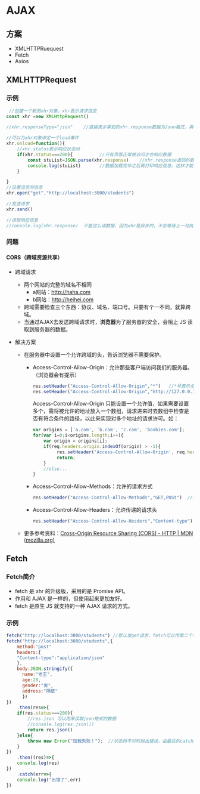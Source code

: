 # AJAX

## 方案

- XMLHTTPRuequest
- Fetch
- Axios

## XMLHTTPRequest

### 示例

```javascript
 //创建一个新的xhr对象，xhr表示请求信息
const xhr =new XMLHttpRequest()

//xhr.responseType="json"    //直接表示拿到的xhr.response数据为Json格式，再调用console.log时会直接将其格式转换为JS对象

//可以为xhr对象绑定一个load事件
xhr.onload=function(){
    //xhr.status表示响应状态码
    if(xhr.status===200){          //只有页面正常被访问才会响应数据
        const stuList=JSON.parse(xhr.response)    //xhr.response返回的数据为字符串，无法直接读取数据，需将其转换为JS对象    
        console.log(stuList)       //数据加载完毕之后再打印响应信息，这样才能拿到数据
    }  

}
//设置请求的信息
xhr.open("get","http://localhost:3000/students")

//发送请求
xhr.send() 

//读取响应信息
//console.log(xhr.response)  不能这么读数据，因为xhr是异步的，不会等待上一句执行结束就会执行该句，而发完请求到响应需要一定的时间，响应速度没那么快，因此读不到数据。需确保响应信息回来之后才可以进行读操作 
```

### 问题

#### CORS（跨域资源共享）

- 跨域请求
  - 两个网站的完整的域名不相同
    - a网站：http://haha.com
    - b网站：http://heihei.com
  - 跨域需要检查三个东西：协议、域名、端口号。只要有个一不同，就算跨域。
  - 当通过AJAX去发送跨域请求时，**浏览器**为了服务器的安全，会阻止 JS 读取到服务器的数据。

- 解决方案

  - 在服务器中设置一个允许跨域的头，告诉浏览器不需要保护。

    - Access-Control-Allow-Origin：允许那些客户端访问我们的服务器。（浏览器会有提示）

      ```javascript
      res.setHeader("Access-Control-Allow-Origin","*")   //*号表示全部的请求都允许
      res.setHeader("Access-Control-Allow-Origin","http://127.0.0.1:5500")  //表示只允许该路径的请求，其他的请求还是不会允许
      ```

      Access-Control-Allow-Origin 只能设置一个允许值，如果需要设置多个，需将被允许的地址放入一个数组，请求进来时去数组中检查是否有符合条件的路径，以此来实现对多个地址的请求许可。如：

      ```javascript
      var origins = ['a.com', 'b.com', 'c.com', 'boobies.com'];
      for(var i=0;i<origins.length;i++){
          var origin = origins[i];
          if(req.headers.origin.indexOf(origin) > -1){ 
               res.setHeader('Access-Control-Allow-Origin', req.headers.origin);
               return;
          }
          //else...
      }
      ```

    - Access-Control-Allow-Methods：允许的请求方式

      ```javascript
      res.setHeader("Access-Control-Allow-Methods","GET,POSt")  //允许的请求方式
      ```

    - Access-Control-Allow-Headers：允许传递的请求头

      ```javascript
      res.setHeader("Access-Control-Allow-Hesders","Content-type") 
      ```

  - 更多参考资料：[Cross-Origin Resource Sharing (CORS) - HTTP | MDN (mozilla.org)](https://developer.mozilla.org/en-US/docs/Web/HTTP/CORS)

## Fetch

### Fetch简介

- fetch 是 xhr 的升级版，采用的是 Promise API。
- 作用和 AJAX 是一样的，但使用起来更加友好。
- fetch 是原生 JS 就支持的一种 AJAX 请求的方式。

### 示例

```javascript
fetch("http://localhost:3000/students")	//默认发get请求，fetch可以传第二个参数，该参数为配置对象，更多可参考：https://developer.mozilla.org/en-US/docs/Web/API/fetch 注意：通过body去发送数据时，必须通过请求头来指定数据的类型
fetch("http://localhost:3000/students",{
    method:"post"
    headers:{
    "Content-type":"application/json"
	},
    body:JSON.stringify({
      name:"老王",
      age:28,
      gender:"男",
      address:"隔壁"
      })
})
    .then(res=>{
    if(res.status===200){
        //res.json 可以用来读取json格式的数据
        //console.log(res.json())
        return res.json()
    }else{
        throw new Error("加载失败！");  //状态码不对时抛出错误，由最后的catch解决。
    }
})
    .then((res)=>{
    console.log(res)
})
    .catch(err=>{
    console.log("出错了",err)
})
```

